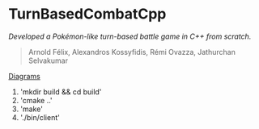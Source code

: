 # TurnBasedCombatCpp

*Developed a Pokémon-like turn-based battle game in C++ from scratch.*

> Arnold Félix, Alexandros Kossyfidis, Rémi Ovazza, Jathurchan Selvakumar

[Diagrams](https://lucid.app/lucidchart/a4832a55-a428-40f2-9299-46b032cec308/edit?beaconFlowId=120BA2691849CF02&invitationId=inv_9d927b4a-bfae-4922-ab5b-9ffb3b15f87e&page=0_0#)

1. 'mkdir build && cd build'
2. 'cmake ..'
3. 'make'
4. './bin/client'
